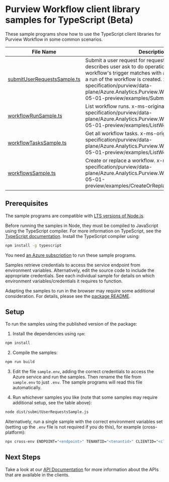 # Purview Workflow client library samples for TypeScript (Beta)

These sample programs show how to use the TypeScript client libraries for Purview Workflow in some common scenarios.

| **File Name**                                           | **Description**                                                                                                                                                                                                                                                                                                                                           |
| ------------------------------------------------------- | --------------------------------------------------------------------------------------------------------------------------------------------------------------------------------------------------------------------------------------------------------------------------------------------------------------------------------------------------------- |
| [submitUserRequestsSample.ts][submituserrequestssample] | Submit a user request for requestor, a user request describes user ask to do operation(s) on Purview. If any workflow's trigger matches with an operation in request, a run of the workflow is created. x-ms-original-file: specification/purview/data-plane/Azure.Analytics.Purview.Workflow/preview/2022-05-01-preview/examples/SubmitUserRequests.json |
| [workflowRunSample.ts][workflowrunsample]               | List workflow runs. x-ms-original-file: specification/purview/data-plane/Azure.Analytics.Purview.Workflow/preview/2022-05-01-preview/examples/ListWorkflowRuns.json                                                                                                                                                                                       |
| [workflowTasksSample.ts][workflowtaskssample]           | Get all workflow tasks. x-ms-original-file: specification/purview/data-plane/Azure.Analytics.Purview.Workflow/preview/2022-05-01-preview/examples/ListWorkflowTasks.json                                                                                                                                                                                  |
| [workflowsSample.ts][workflowssample]                   | Create or replace a workflow. x-ms-original-file: specification/purview/data-plane/Azure.Analytics.Purview.Workflow/preview/2022-05-01-preview/examples/CreateOrReplaceWorkflow.json                                                                                                                                                                      |

## Prerequisites

The sample programs are compatible with [LTS versions of Node.js](https://github.com/nodejs/release#release-schedule).

Before running the samples in Node, they must be compiled to JavaScript using the TypeScript compiler. For more information on TypeScript, see the [TypeScript documentation][typescript]. Install the TypeScript compiler using:

```bash
npm install -g typescript
```

You need [an Azure subscription][freesub] to run these sample programs.

Samples retrieve credentials to access the service endpoint from environment variables. Alternatively, edit the source code to include the appropriate credentials. See each individual sample for details on which environment variables/credentials it requires to function.

Adapting the samples to run in the browser may require some additional consideration. For details, please see the [package README][package].

## Setup

To run the samples using the published version of the package:

1. Install the dependencies using `npm`:

```bash
npm install
```

2. Compile the samples:

```bash
npm run build
```

3. Edit the file `sample.env`, adding the correct credentials to access the Azure service and run the samples. Then rename the file from `sample.env` to just `.env`. The sample programs will read this file automatically.

4. Run whichever samples you like (note that some samples may require additional setup, see the table above):

```bash
node dist/submitUserRequestsSample.js
```

Alternatively, run a single sample with the correct environment variables set (setting up the `.env` file is not required if you do this), for example (cross-platform):

```bash
npx cross-env ENDPOINT="<endpoint>" TENANTID="<tenantid>" CLIENTID="<clientid>" USERNAME="<username>" PASSWORD="<password>" node dist/submitUserRequestsSample.js
```

## Next Steps

Take a look at our [API Documentation][apiref] for more information about the APIs that are available in the clients.

[submituserrequestssample]: https://github.com/Azure/azure-sdk-for-js/blob/main/sdk/purview/purview-workflow-rest/samples/v1-beta/typescript/src/submitUserRequestsSample.ts
[workflowrunsample]: https://github.com/Azure/azure-sdk-for-js/blob/main/sdk/purview/purview-workflow-rest/samples/v1-beta/typescript/src/workflowRunSample.ts
[workflowtaskssample]: https://github.com/Azure/azure-sdk-for-js/blob/main/sdk/purview/purview-workflow-rest/samples/v1-beta/typescript/src/workflowTasksSample.ts
[workflowssample]: https://github.com/Azure/azure-sdk-for-js/blob/main/sdk/purview/purview-workflow-rest/samples/v1-beta/typescript/src/workflowsSample.ts
[apiref]: https://docs.microsoft.com/javascript/api/@azure-rest/purview-workflow?view=azure-node-preview
[freesub]: https://azure.microsoft.com/free/
[package]: https://github.com/Azure/azure-sdk-for-js/tree/main/sdk/purview/purview-workflow-rest/README.md
[typescript]: https://www.typescriptlang.org/docs/home.html
